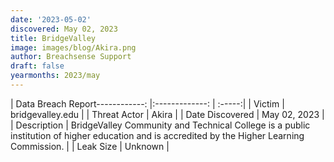 ```yaml
---
date: '2023-05-02'
discovered: May 02, 2023
title: BridgeValley
image: images/blog/Akira.png
author: Breachsense Support
draft: false
yearmonths: 2023/may
---
```


| Data Breach Report------------:     |:-------------:    | :-----:|
| Victim      | bridgevalley.edu      | 
| Threat Actor      | Akira      | 
| Date Discovered      | May 02, 2023      | 
| Description      | BridgeValley Community and Technical College is a public institution of higher education and is accredited by the Higher Learning Commission.      | 
| Leak Size      | Unknown      | 


